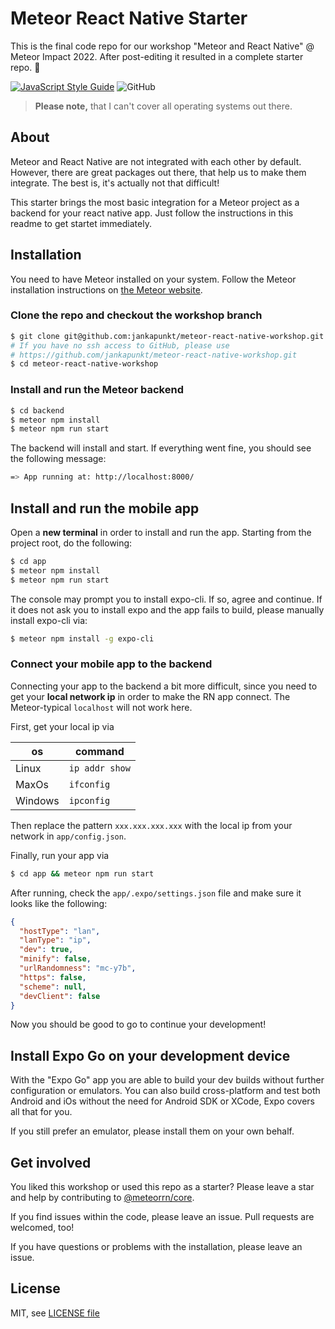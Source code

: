 # Meteor React Native Starter

This is the final code repo for our workshop "Meteor and React Native" @ Meteor Impact 2022.
After post-editing it resulted in a complete starter repo. 🤩

[![JavaScript Style Guide](https://img.shields.io/badge/code_style-standard-brightgreen.svg)](https://standardjs.com)
![GitHub](https://img.shields.io/github/license/jankapunkt/meteor-react-native-workshop)

> **Please note,** that I can't cover all operating systems out there.

## About

Meteor and React Native are not integrated with each other by default. 
However, there are great packages out there, that help us to make them integrate. 
The best is, it's actually not that difficult!

This starter brings the most basic integration for a Meteor project as a backend for your react native app.
Just follow the instructions in this readme to get startet immediately.

## Installation

You need to have Meteor installed on your system. 
Follow the Meteor installation instructions on [the Meteor website](https://meteor.com).

### Clone the repo and checkout the workshop branch

```bash
$ git clone git@github.com:jankapunkt/meteor-react-native-workshop.git
# If you have no ssh access to GitHub, please use
# https://github.com/jankapunkt/meteor-react-native-workshop.git
$ cd meteor-react-native-workshop
```

### Install and run the Meteor backend

```bash
$ cd backend
$ meteor npm install
$ meteor npm run start
```

The backend will install and start. If everything went fine, you should see the following message:

```bash
=> App running at: http://localhost:8000/
```

## Install and run the mobile app

Open a **new terminal** in order to install and run the app.
Starting from the project root, do the following:

```bash
$ cd app
$ meteor npm install
$ meteor npm run start
```

The console may prompt you to install expo-cli. If so, agree and continue.
If it does not ask you to install expo and the app fails to build, please manually install expo-cli via:

```bash
$ meteor npm install -g expo-cli
```

### Connect your mobile app to the backend

Connecting your app to the backend a bit more difficult, since you need to get your **local network ip**
in order to make the RN app connect. The Meteor-typical `localhost` will not work here.

First, get your local ip via

| os      | command        |
|---------|----------------|
| Linux   | `ip addr show` |
| MaxOs   | `ifconfig`     |
| Windows | `ipconfig`     |

Then replace the pattern `xxx.xxx.xxx.xxx` with the local ip from your network in `app/config.json`.

Finally, run your app via

```bash
$ cd app && meteor npm run start
```

After running, check the `app/.expo/settings.json` file and make sure it looks like the following:

```json
{
  "hostType": "lan",
  "lanType": "ip",
  "dev": true,
  "minify": false,
  "urlRandomness": "mc-y7b",
  "https": false,
  "scheme": null,
  "devClient": false
}
```

Now you should be good to go to continue your development!

## Install Expo Go on your development device

With the "Expo Go" app you are able to build your dev builds without further configuration or emulators.
You can also build cross-platform and test both Android and iOs without the need for Android SDK or XCode,
Expo covers all that for you.

If you still prefer an emulator, please install them on your own behalf.

## Get involved

You liked this workshop or used this repo as a starter? 
Please leave a star and help by contributing to [@meteorrn/core](https://github.com/meteorrn/meteor-react-native).

If you find issues within the code, please leave an issue.
Pull requests are welcomed, too!

If you have questions or problems with the installation, please leave an issue.

## License

MIT, see [LICENSE file](./LICENSE)
